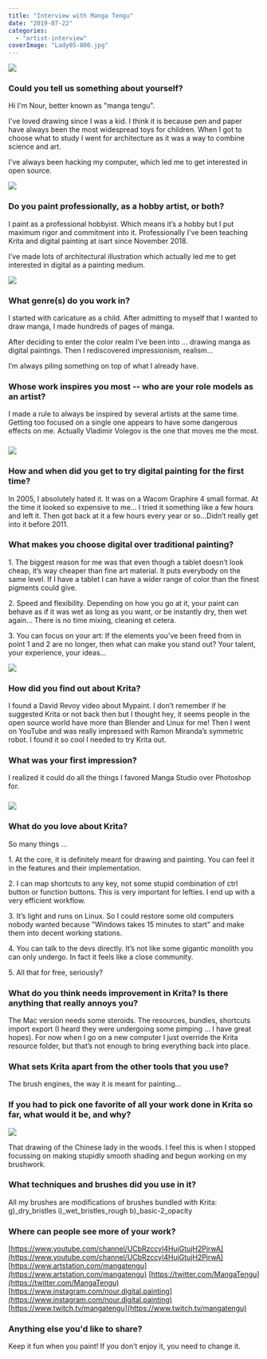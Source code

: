 ```yaml
---
title: "Interview with Manga Tengu"
date: "2019-07-22"
categories: 
  - "artist-interview"
coverImage: "Lady05-800.jpg"
---
```


![](../images/fish-eye-800.jpg)

### Could you tell us something about yourself?

Hi I'm Nour, better known as "manga tengu".

I've loved drawing since I was a kid. I think it is because pen and paper have always been the most widespread toys for children. When I got to choose what to study I went for architecture as it was a way to combine science and art.

I've always been hacking my computer, which led me to get interested in open source.

![](../images/hunter-800.jpg)

### Do you paint professionally, as a hobby artist, or both?

I paint as a professional hobbyist. Which means it’s a hobby but I put maximum rigor and commitment into it. Professionally I've been teaching Krita and digital painting at isart since November 2018.

I’ve made lots of architectural illustration which actually led me to get interested in digital as a painting medium.

![](../images/choco-choc-waste-800.jpg)

### What genre(s) do you work in?

I started with caricature as a child. After admitting to myself that I wanted to draw manga, I made hundreds of pages of manga.

After deciding to enter the color realm I’ve been into ... drawing manga as digital paintings. Then I rediscovered impressionism, realism...

I’m always piling something on top of what I already have.

### Whose work inspires you most -- who are your role models as an artist?

I made a rule to always be inspired by several artists at the same time. Getting too focused on a single one appears to have some dangerous effects on me. Actually Vladimir Volegov is the one that moves me the most.

### ![](../images/Vladimir-Volegov-800.jpg)

### How and when did you get to try digital painting for the first time?

In 2005, I absolutely hated it. It was on a Wacom Graphire 4 small format. At the time it looked so expensive to me... I tried it something like a few hours and left it. Then got back at it a few hours every year or so...Didn’t really get into it before 2011.

### What makes you choose digital over traditional painting?

1\. The biggest reason for me was that even though a tablet doesn’t look cheap, it’s way cheaper than fine art material. It puts everybody on the same level. If I have a tablet I can have a wider range of color than the finest pigments could give.

2\. Speed and flexibility. Depending on how you go at it, your paint can behave as if it was wet as long as you want, or be instantly dry, then wet again... There is no time mixing, cleaning et cetera.

3\. You can focus on your art: If the elements you’ve been freed from in point 1 and 2 are no longer, then what can make you stand out? Your talent, your experience, your ideas…

![](../images/inGoodCare-800.jpg)

### How did you find out about Krita?

I found a David Revoy video about Mypaint. I don’t remember if he suggested Krita or not back then but I thought hey, it seems people in the open source world have more than Blender and Linux for me! Then I went on YouTube and was really impressed with Ramon Miranda’s symmetric robot. I found it so cool I needed to try Krita out.

### What was your first impression?

I realized it could do all the things I favored Manga Studio over Photoshop for.

### ![](../images/mountain-800.jpg)

### What do you love about Krita?

So many things …

1\. At the core, it is definitely meant for drawing and painting. You can feel it in the features and their implementation.

2\. I can map shortcuts to any key, not some stupid combination of ctrl button or function buttons. This is very important for lefties. I end up with a very efficient workflow.

3\. It’s light and runs on Linux. So I could restore some old computers nobody wanted because "Windows takes 15 minutes to start" and make them into decent working stations.

4\. You can talk to the devs directly. It’s not like some gigantic monolith you can only undergo. In fact it feels like a close community.

5\. All that for free, seriously?

### What do you think needs improvement in Krita? Is there anything that really annoys you?

The Mac version needs some steroids. The resources, bundles, shortcuts import export (I heard they were undergoing some pimping ... I have great hopes). For now when I go on a new computer I just override the Krita resource folder, but that’s not enough to bring everything back into place.

### What sets Krita apart from the other tools that you use?

The brush engines, the way it is meant for painting...

### If you had to pick one favorite of all your work done in Krita so far, what would it be, and why?

![](../images/Lady05-800.jpg)

That drawing of the Chinese lady in the woods. I feel this is when I stopped focussing on making stupidly smooth shading and begun working on my brushwork.

### What techniques and brushes did you use in it?

All my brushes are modifications of brushes bundled with Krita: g)\_dry\_bristles i)\_wet\_bristles\_rough b)\_basic-2\_opacity

### Where can people see more of your work?

[https://www.youtube.com/channel/UCbRzccyl4HujGtujH2PjrwA](https://www.youtube.com/channel/UCbRzccyl4HujGtujH2PjrwA) [https://www.artstation.com/mangatengu](https://www.artstation.com/mangatengu) [https://twitter.com/MangaTengu](https://twitter.com/MangaTengu) [https://www.instagram.com/nour.digital.painting](https://www.instagram.com/nour.digital.painting) [https://www.twitch.tv/mangatengu](https://www.twitch.tv/mangatengu)

### Anything else you'd like to share?

Keep it fun when you paint! If you don’t enjoy it, you need to change it.
